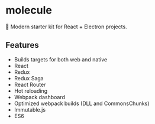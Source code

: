# molecule

:rocket: Modern starter kit for React + Electron projects.

## Features

- Builds targets for both web and native
- React
- Redux
- Redux Saga
- React Router
- Hot reloading
- Webpack dashboard
- Optimized webpack builds (DLL and CommonsChunks)
- Immutable.js
- ES6